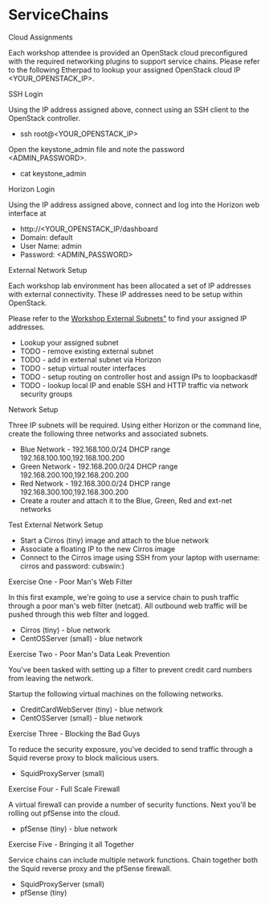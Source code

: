 # ServiceChains


Cloud Assignments

Each workshop attendee is provided an OpenStack cloud preconfigured with the required networking plugins to support service chains.
Please refer to the following Etherpad to lookup your assigned OpenStack cloud IP <YOUR_OPENSTACK_IP>.

SSH Login

Using the IP address assigned above, connect using an SSH client to the OpenStack controller.

* ssh root@<YOUR_OPENSTACK_IP>

Open the keystone_admin file and note the password <ADMIN_PASSWORD>.

* cat keystone_admin

Horizon Login

Using the IP address assigned above, connect and log into the Horizon web interface at
* http://<YOUR_OPENSTACK_IP/dashboard
* Domain: default
* User Name: admin
* Password: <ADMIN_PASSWORD>

External Network Setup

Each workshop lab environment has been allocated a set of IP addresses with external connectivity.
These IP addresses need to be setup within OpenStack.

Please refer to the <A HREF="https://github.com/OpenStackSanDiego/ServiceChains/blob/master/Workshop%20External%20Subnets.csv">Workshop External Subnets"</A> to find your assigned IP addresses.

* Lookup your assigned subnet
* TODO - remove existing external subnet
* TODO - add in external subnet via Horizon
* TODO - setup virtual router interfaces
* TODO - setup routing on controller host and assign IPs to loopbackasdf
* TODO - lookup local IP and enable SSH and HTTP traffic via network security groups

Network Setup

Three IP subnets will be required. Using either Horizon or the command line, create the following three networks and associated subnets.

* Blue Network -  192.168.100.0/24   DHCP range 192.168.100.100,192.168.100.200
* Green Network - 192.168.200.0/24   DHCP range 192.168.200.100,192.168.200.200
* Red Network   - 192.168.300.0/24   DHCP range 192.168.300.100,192.168.300.200
* Create a router and attach it to the Blue, Green, Red and ext-net networks

Test External Network Setup

* Start a Cirros (tiny) image and attach to the blue network
* Associate a floating IP to the new Cirros image
* Connect to the Cirros image using SSH from your laptop  with username: cirros and password: cubswin:)

Exercise One - Poor Man's Web Filter

In this first example, we're going to use a service chain to push traffic through a poor man's web filter (netcat).
All outbound web traffic will be pushed through this web filter and logged.

* Cirros (tiny) - blue network
* CentOSServer (small) - blue network

Exercise Two - Poor Man's Data Leak Prevention

You've been tasked with setting up a filter to prevent credit card numbers from leaving the network. 

Startup the following virtual machines on the following networks.

* CreditCardWebServer (tiny) - blue network
* CentOSServer (small) - blue network

Exercise Three - Blocking the Bad Guys

To reduce the security exposure, you've decided to send traffic through a Squid reverse proxy to block malicious users.

* SquidProxyServer (small)

Exercise Four - Full Scale Firewall

A virtual firewall can provide a number of security functions. Next you'll be rolling out pfSense into the cloud.

* pfSense (tiny) - blue network

Exercise Five - Bringing it all Together

Service chains can include multiple network functions. Chain together both the Squid reverse proxy and the pfSense firewall.

* SquidProxyServer (small)
* pfSense (tiny)
